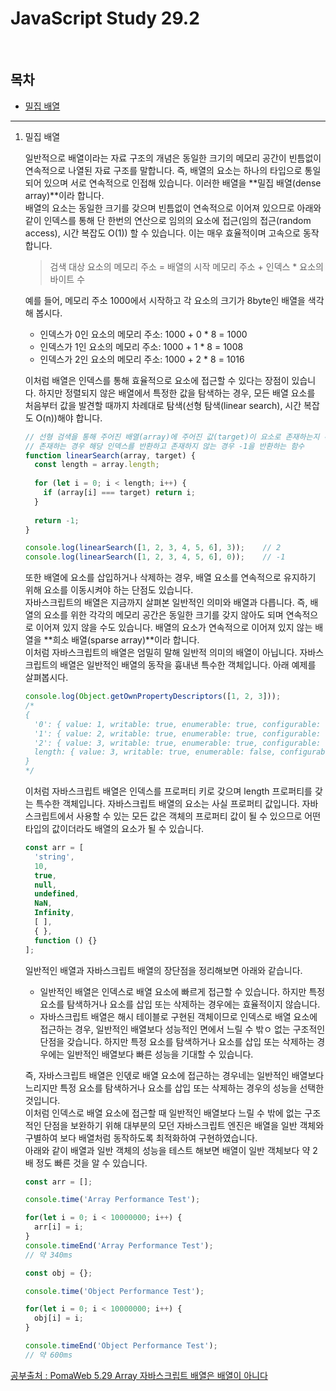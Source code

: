 # JavaScript Study 29.2

<br/>

## 목차

- [밀집 배열](#dense)

---

1. 밀집 배열<a id="dense"></a>

   일반적으로 배열이라는 자료 구조의 개념은 동일한 크기의 메모리 공간이 빈틈없이 연속적으로 나열된 자료 구조를 말합니다. 즉, 배열의 요소는 하나의 타입으로 통일되어 있으며 서로 연속적으로 인접해 있습니다. 이러한 배열을 **밀집 배열(dense array)**이라 합니다.<br/>배열의 요소는 동일한 크기를 갖으며 빈틈없이 연속적으로 이어져 있으므로 아래와 같이 인덱스를 통해 단 한번의 연산으로 임의의 요소에 접근(임의 접근(random access), 시간 복잡도 O(1)) 할 수 있습니다. 이는 매우 효율적이며 고속으로 동작합니다.

   > 검색 대상 요소의 메모리 주소 = 배열의 시작 메모리 주소 + 인덱스 * 요소의 바이트 수

   예를 들어, 메모리 주소 1000에서 시작하고 각 요소의 크기가 8byte인 배열을 색각해 봅시다.

   - 인덱스가 0인 요소의 메모리 주소: 1000 + 0 * 8 = 1000
   - 인덱스가 1인 요소의 메모리 주소: 1000 + 1 * 8 = 1008
   - 인덱스가 2인 요소의 메모리 주소: 1000 + 2 * 8 = 1016

   이처럼 배열은 인덱스를 통해 효율적으로 요소에 접근할 수 있다는 장점이 있습니다. 하지만 정렬되지 않은 배열에서 특정한 값을 탐색하는 경우, 모든 배열 요소를 처음부터 값을 발견할 때까지 차례대로 탐색(선형 탐색(linear search), 시간 복잡도 O(n))해야 합니다.

   ```javascript
   // 선형 검색을 통해 주어진 배열(array)에 주어진 값(target)이 요소로 존재하는지 확인하여
   // 존재하는 경우 해당 인덱스를 반환하고 존재하지 않는 경우 -1을 반환하는 함수
   function linearSearch(array, target) {
     const length = array.length;
     
     for (let i = 0; i < length; i++) {
       if (array[i] === target) return i;
     }
     
     return -1;
   }
   
   console.log(linearSearch([1, 2, 3, 4, 5, 6], 3));	// 2
   console.log(linearSearch([1, 2, 3, 4, 5, 6], 0));	// -1
   ```

   또한 배열에 요소를 삽입하거나 삭제하는 경우, 배열 요소를 연속적으로 유지하기 위해 요소를 이동시켜야 하는 단점도 있습니다.<br/>자바스크립트의 배열은 지금까지 살펴본 일반적인 의미와 배열과 다릅니다. 즉, 배열의 요소를 위한 각각의 메모리 공간은 동일한 크기를 갖지 않아도 되며 연속적으로 이어져 있지 않을 수도 있습니다. 배열의 요소가 연속적으로 이어져 있지 않는 배열을 **희소 배열(sparse array)**이라 합니다.<br/>이처럼 자바스크립트의 배열은 엄밀히 말해 일반적 의미의 배열이 아닙니다. 자바스크립트의 배열은 일반적인 배열의 동작을 흉내낸 특수한 객체입니다. 아래 예제를 살펴봅시다.

   ```javascript
   console.log(Object.getOwnPropertyDescriptors([1, 2, 3]));
   /*
   {
     '0': { value: 1, writable: true, enumerable: true, configurable: true },
     '1': { value: 2, writable: true, enumerable: true, configurable: true },
     '2': { value: 3, writable: true, enumerable: true, configurable: true },
     length: { value: 3, writable: true, enumerable: false, configurable: false }
   }
   */
   ```

   이처럼 자바스크립트 배열은 인덱스를 프로퍼티 키로 갖으며 length 프로퍼티를 갖는 특수한 객체입니다. 자바스크립트 배열의 요소는 사실 프로퍼티 값입니다. 자바스크립트에서 사용할 수 있는 모든 값은 객체의 프로퍼티 값이 될 수 있으므로 어떤 타입의 값이더라도 배열의 요소가 될 수 있습니다.

   ```javascript
   const arr = [
     'string',
     10,
     true,
     null,
     undefined,
     NaN,
     Infinity,
     [ ],
     { },
     function () {}
   ];
   ```

   일반적인 배열과 자바스크립트 배열의 장단점을 정리해보면 아래와 같습니다.

   - 일반적인 배열은 인덱스로 배열 요소에 빠르게 접근할 수 있습니다. 하지만 특정 요소를 탐색하거나 요소를 삽입 또는 삭제하는 경우에는 효율적이지 않습니다.
   - 자바스크립트 배열은 해시 테이블로 구현된 객체이므로 인덱스로 배열 요소에 접근하는 경우, 일반적인 배열보다 성능적인 면에서 느릴 수 밖ㅇ 없는 구조적인 단점을 갖습니다. 하지만 특정 요소를 탐색하거나 요소를 삽입 또는 삭제하는 경우에는 일반적인 배열보다 빠른 성능을 기대할 수 있습니다.

   즉, 자바스크립트 배열은 인덳로 배열 요소에 접근하는 경우네는 일반적인 배열보다 느리지만 특정 요소를 탐색하거나 요소를 삽입 또는 삭제하는 경우의 성능을 선택한 것입니다.<br/>이처럼 인덱스로 배열 요소에 접근할 때 일반적인 배열보다 느릴 수 밖에 없는 구조적인 단점을 보완하기 위해 대부분의 모던 자바스크립트 엔진은 배열을 일반 객체와 구별하여 보다 배열처럼 동작하도록 최적화하여 구현하였습니다.<br/>아래와 같이 배열과 일반 객체의 성능을 테스트 해보면 배열이 일반 객체보다 약 2배 정도 빠른 것을 알 수 있습니다.

   ```javascript
   const arr = [];
   
   console.time('Array Performance Test');
   
   for(let i = 0; i < 10000000; i++) {
     arr[i] = i;
   }
   console.timeEnd('Array Performance Test');
   // 약 340ms
   
   const obj = {};
   
   console.time('Object Performance Test');
   
   for(let i = 0; i < 10000000; i++) {
     obj[i] = i;
   }
   
   console.timeEnd('Object Performance Test');
   // 약 600ms
   ```

[공부출처 : PomaWeb 5.29 Array 자바스크립트 배열은 배열이 아니다](https://poiemaweb.com/js-array-is-not-arrray)


